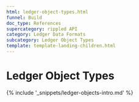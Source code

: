 ```yaml
---
html: ledger-object-types.html
funnel: Build
doc_type: References
supercategory: rippled API
category: Ledger Data Formats
subcategory: Ledger Object Types
template: template-landing-children.html
---
```

# Ledger Object Types

{% include '_snippets/ledger-objects-intro.md' %}
